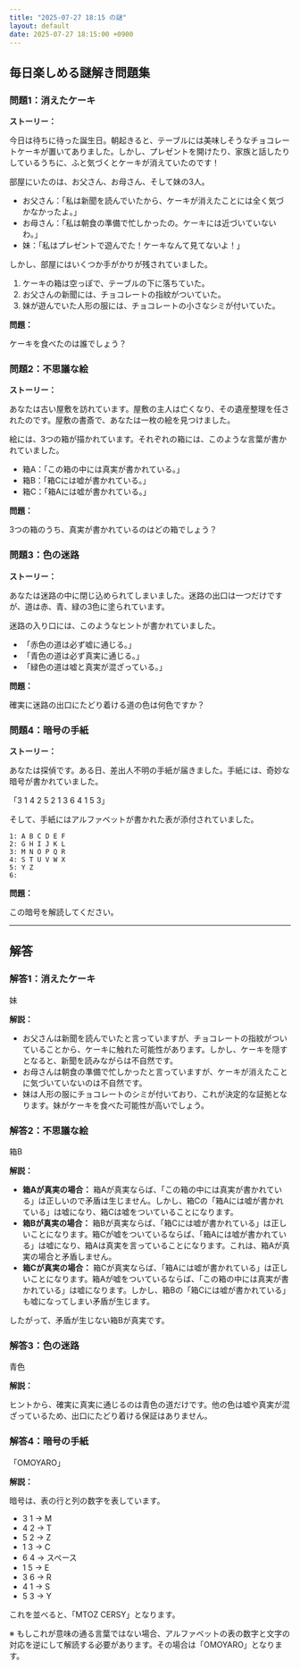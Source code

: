 ```yaml
---
title: "2025-07-27 18:15 の謎"
layout: default
date: 2025-07-27 18:15:00 +0900
---
```

## 毎日楽しめる謎解き問題集

### 問題1：消えたケーキ

**ストーリー：**

今日は待ちに待った誕生日。朝起きると、テーブルには美味しそうなチョコレートケーキが置いてありました。しかし、プレゼントを開けたり、家族と話したりしているうちに、ふと気づくとケーキが消えていたのです！

部屋にいたのは、お父さん、お母さん、そして妹の3人。

*   お父さん：「私は新聞を読んでいたから、ケーキが消えたことには全く気づかなかったよ。」
*   お母さん：「私は朝食の準備で忙しかったの。ケーキには近づいていないわ。」
*   妹：「私はプレゼントで遊んでた！ケーキなんて見てないよ！」

しかし、部屋にはいくつか手がかりが残されていました。

1.  ケーキの箱は空っぽで、テーブルの下に落ちていた。
2.  お父さんの新聞には、チョコレートの指紋がついていた。
3.  妹が遊んでいた人形の服には、チョコレートの小さなシミが付いていた。

**問題：**

ケーキを食べたのは誰でしょう？

### 問題2：不思議な絵

**ストーリー：**

あなたは古い屋敷を訪れています。屋敷の主人は亡くなり、その遺産整理を任されたのです。屋敷の書斎で、あなたは一枚の絵を見つけました。

絵には、3つの箱が描かれています。それぞれの箱には、このような言葉が書かれていました。

*   箱A：「この箱の中には真実が書かれている。」
*   箱B：「箱Cには嘘が書かれている。」
*   箱C：「箱Aには嘘が書かれている。」

**問題：**

3つの箱のうち、真実が書かれているのはどの箱でしょう？

### 問題3：色の迷路

**ストーリー：**

あなたは迷路の中に閉じ込められてしまいました。迷路の出口は一つだけですが、道は赤、青、緑の3色に塗られています。

迷路の入り口には、このようなヒントが書かれていました。

*   「赤色の道は必ず嘘に通じる。」
*   「青色の道は必ず真実に通じる。」
*   「緑色の道は嘘と真実が混ざっている。」

**問題：**

確実に迷路の出口にたどり着ける道の色は何色ですか？

### 問題4：暗号の手紙

**ストーリー：**

あなたは探偵です。ある日、差出人不明の手紙が届きました。手紙には、奇妙な暗号が書かれていました。

「3 1 4 2 5 2 1 3 6 4 1 5 3」

そして、手紙にはアルファベットが書かれた表が添付されていました。

```
1: A B C D E F
2: G H I J K L
3: M N O P Q R
4: S T U V W X
5: Y Z
6:   
```

**問題：**

この暗号を解読してください。

---

## 解答

### 解答1：消えたケーキ

妹

**解説：**

*   お父さんは新聞を読んでいたと言っていますが、チョコレートの指紋がついていることから、ケーキに触れた可能性があります。しかし、ケーキを隠すとなると、新聞を読みながらは不自然です。
*   お母さんは朝食の準備で忙しかったと言っていますが、ケーキが消えたことに気づいていないのは不自然です。
*   妹は人形の服にチョコレートのシミが付いており、これが決定的な証拠となります。妹がケーキを食べた可能性が高いでしょう。

### 解答2：不思議な絵

箱B

**解説：**

*   **箱Aが真実の場合：** 箱Aが真実ならば、「この箱の中には真実が書かれている」は正しいので矛盾は生じません。しかし、箱Cの「箱Aには嘘が書かれている」は嘘になり、箱Cは嘘をついていることになります。
*   **箱Bが真実の場合：** 箱Bが真実ならば、「箱Cには嘘が書かれている」は正しいことになります。箱Cが嘘をついているならば、「箱Aには嘘が書かれている」は嘘になり、箱Aは真実を言っていることになります。これは、箱Aが真実の場合と矛盾しません。
*   **箱Cが真実の場合：** 箱Cが真実ならば、「箱Aには嘘が書かれている」は正しいことになります。箱Aが嘘をついているならば、「この箱の中には真実が書かれている」は嘘になります。しかし、箱Bの「箱Cには嘘が書かれている」も嘘になってしまい矛盾が生じます。

したがって、矛盾が生じない箱Bが真実です。

### 解答3：色の迷路

青色

**解説：**

ヒントから、確実に真実に通じるのは青色の道だけです。他の色は嘘や真実が混ざっているため、出口にたどり着ける保証はありません。

### 解答4：暗号の手紙

「OMOYARO」

**解説：**

暗号は、表の行と列の数字を表しています。

*   3 1 → M
*   4 2 → T
*   5 2 → Z
*   1 3 → C
*   6 4 → スペース
*   1 5 → E
*   3 6 → R
*   4 1 → S
*   5 3 → Y

これを並べると、「MTOZ CERSY」となります。

※ もしこれが意味の通る言葉ではない場合、アルファベットの表の数字と文字の対応を逆にして解読する必要があります。その場合は「OMOYARO」となります。
